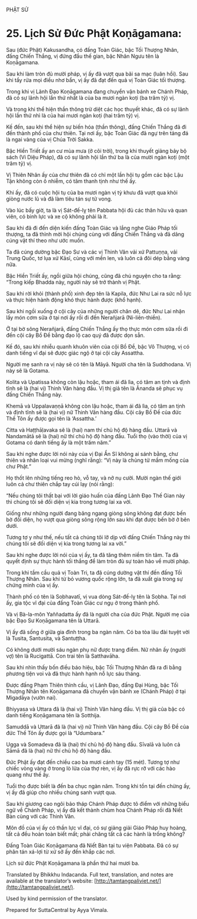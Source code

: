  

PHẬT SỬ

# 25\. Lịch Sử Đức Phật Koṇāgamana:

Sau (đức Phật) Kakusandha, có đấng Toàn Giác, bậc Tối Thượng Nhân, đấng Chiến Thắng, vị đứng đầu thế gian, bậc Nhân Ngưu tên là Koṇāgamana.

Sau khi làm tròn đủ mười pháp, vị ấy đã vượt qua bãi sa mạc (luân hồi). Sau khi tẩy rửa mọi điều nhơ bẩn, vị ấy đã đạt đến quả vị Toàn Giác tối thượng.

Trong khi vị Lãnh Đạo Koṇāgamana đang chuyển vận bánh xe Chánh Pháp, đã có sự lãnh hội lần thứ nhất là của ba mươi ngàn koṭi (ba trăm tỷ) vị.

Và trong khi thể hiện thần thông trừ diệt các học thuyết khác, đã có sự lãnh hội lần thứ nhì là của hai mươi ngàn koṭi (hai trăm tỷ) vị.

Kế đến, sau khi thể hiện sự biến hóa (thần thông), đấng Chiến Thắng đã đi đến thành phố của chư thiên. Tại nơi ấy, bậc Toàn Giác đã ngự trên tảng đá là ngai vàng của vị Chúa Trời Sakka.

Bậc Hiền Triết ấy an cư mùa mưa (ở cõi trời), trong khi thuyết giảng bảy bộ sách (Vi Diệu Pháp), đã có sự lãnh hội lần thứ ba là của mười ngàn koṭi (một trăm tỷ) vị.

Vị Thiên Nhân ấy của chư thiên đã có chỉ một lần hội tụ gồm các bậc Lậu Tận không còn ô nhiễm, có tâm thanh tịnh như thế ấy.

Khi ấy, đã có cuộc hội tụ của ba mươi ngàn vị tỳ khưu đã vượt qua khỏi giòng nước lũ và đã làm tiêu tán sự tử vong.

Vào lúc bấy giờ, ta là vị Sát-đế-lỵ tên Pabbata hội đủ các thân hữu và quan viên, có binh lực và xe cộ không phải là ít.

Sau khi đã đi đến diện kiến đấng Toàn Giác và lắng nghe Giáo Pháp tối thượng, ta đã thỉnh mời hội chúng cùng với đấng Chiến Thắng và đã dâng cúng vật thí theo như ước muốn.

Ta đã cúng dường bậc Đạo Sư và các vị Thinh Văn vải xứ Pattuṇṇa, vải Trung Quốc, tơ lụa xứ Kāsī, cùng với mền len, và luôn cả đôi dép bằng vàng nữa.

Bậc Hiền Triết ấy, ngồi giữa hội chúng, cũng đã chú nguyện cho ta rằng: “Trong kiếp Bhadda này, người này sẽ trở thành vị Phật.

Sau khi rời khỏi (thành phố) xinh đẹp tên là Kapila, đức Như Lai ra sức nỗ lực và thực hiện hành động khó thực hành được (khổ hạnh).

Sau khi ngồi xuống ở cội cây của những người chăn dê, đức Như Lai nhận lấy món cơm sữa ở tại nơi ấy rồi đi đến Nerañjarā (Ni-liên-thiền).

Ở tại bờ sông Nerañjarā, đấng Chiến Thắng ấy thọ thực món cơm sữa rồi đi đến cội cây Bồ Đề bằng đạo lộ cao quý đã được dọn sẵn.

Kế đó, sau khi nhiễu quanh khuôn viên của cội Bồ Đề, bậc Vô Thượng, vị có danh tiếng vĩ đại sẽ được giác ngộ ở tại cội cây Assattha.

Người mẹ sanh ra vị này sẽ có tên là Māyā. Người cha tên là Suddhodana. Vị này sẽ là Gotama.

Kolita và Upatissa không còn lậu hoặc, tham ái đã lìa, có tâm an tịnh và định tĩnh sẽ là (hai vị) Thinh Văn hàng đầu. Vị thị giả tên là Ānanda sẽ phục vụ đấng Chiến Thắng này.

Khemā và Uppalavaṇṇā không còn lậu hoặc, tham ái đã lìa, có tâm an tịnh và định tĩnh sẽ là (hai vị) nữ Thinh Văn hàng đầu. Cội cây Bồ Đề của đức Thế Tôn ấy được gọi tên là ‘Assattha.’

Citta và Haṭṭhāḷavaka sẽ là (hai) nam thí chủ hộ độ hàng đầu. Uttarā và Nandamātā sẽ là (hai) nữ thí chủ hộ độ hàng đầu. Tuổi thọ (vào thời) của vị Gotama có danh tiếng ấy là một trăm năm.”

Sau khi nghe được lời nói này của vị Đại Ẩn Sĩ không ai sánh bằng, chư thiên và nhân loại vui mừng (nghĩ rằng): “Vị này là chủng tử mầm mống của chư Phật.”

Họ thốt lên những tiếng reo hò, vỗ tay, và nở nụ cười. Mười ngàn thế giới luôn cả chư thiên chắp tay cúi lạy (nói rằng):

“Nếu chúng tôi thất bại với lời giáo huấn của đấng Lãnh Đạo Thế Gian này thì chúng tôi sẽ đối diện vị kia trong tương lai xa vời.

Giống như những người đang băng ngang giòng sông không đạt được bến bờ đối diện, họ vượt qua giòng sông rộng lớn sau khi đạt được bến bờ ở bên dưới.

Tương tợ y như thế, nếu tất cả chúng tôi lỡ dịp với đấng Chiến Thắng này thì chúng tôi sẽ đối diện vị kia trong tương lai xa vời.”

Sau khi nghe được lời nói của vị ấy, ta đã tăng thêm niềm tín tâm. Ta đã quyết định sự thực hành tối thắng để làm tròn đủ sự toàn hảo về mười pháp.

Trong khi tầm cầu quả vị Toàn Tri, ta đã cúng dường vật thí đến đấng Tối Thượng Nhân. Sau khi từ bỏ vương quốc rộng lớn, ta đã xuất gia trong sự chứng minh của vị ấy.

Thành phố có tên là Sobhavatī, vị vua dòng Sát-đế-lỵ tên là Sobha. Tại nơi ấy, gia tộc vĩ đại của đấng Toàn Giác cư ngụ ở trong thành phố.

Và vị Bà-la-môn Yaññadatta ấy đã là người cha của đức Phật. Người mẹ của bậc Đạo Sư Koṇāgamana tên là Uttarā.

Vị ấy đã sống ở giữa gia đình trong ba ngàn năm. Có ba tòa lâu đài tuyệt vời là Tusita, Santusita, và Santuṭṭha.

Có không dưới mười sáu ngàn phụ nữ được trang điểm. Nữ nhân ấy (người vợ) tên là Rucigattā. Con trai tên là Satthavāha.

Sau khi nhìn thấy bốn điều báo hiệu, bậc Tối Thượng Nhân đã ra đi bằng phương tiện voi và đã thực hành hạnh nỗ lực sáu tháng.

Được đấng Phạm Thiên thỉnh cầu, vị Lãnh Đạo, đấng Đại Hùng, bậc Tối Thượng Nhân tên Koṇāgamana đã chuyển vận bánh xe (Chánh Pháp) ở tại Migadāya (vườn nai).

Bhiyyasa và Uttara đã là (hai vị) Thinh Văn hàng đầu. Vị thị giả của bậc có danh tiếng Koṇāgamana tên là Sotthija.

Samuddā và Uttarā đã là (hai vị) nữ Thinh Văn hàng đầu. Cội cây Bồ Đề của đức Thế Tôn ấy được gọi là “Udumbara.”

Ugga và Somadeva đã là (hai) thí chủ hộ độ hàng đầu. Sīvalā và luôn cả Sāmā đã là (hai) nữ thí chủ hộ độ hàng đầu.

Đức Phật ấy đạt đến chiều cao ba mươi cánh tay (15 mét). Tương tợ như chiếc vòng vàng ở trong lò lửa của thợ rèn, vị ấy đã rực rỡ với các hào quang như thế ấy.

Tuổi thọ được biết là đến ba chục ngàn năm. Trong khi tồn tại đến chừng ấy, vị ấy đã giúp cho nhiều chúng sanh vượt qua.

Sau khi giương cao ngôi bảo tháp Chánh Pháp được tô điểm với những biểu ngữ về Chánh Pháp, vị ấy đã kết thành chùm hoa Chánh Pháp rồi đã Niết Bàn cùng với các Thinh Văn.

Môn đồ của vị ấy có thần lực vĩ đại, có sự giảng giải Giáo Pháp huy hoàng, tất cả đều hoàn toàn biết mất; phải chăng tất cả các hành là trống không?

Đấng Toàn Giác Koṇāgamana đã Niết Bàn tại tu viện Pabbata. Đã có sự phân tán xá-lợi từ xứ sở ấy đến khắp các nơi.

Lịch sử đức Phật Koṇāgamana là phần thứ hai mươi ba.

Translated by Bhikkhu Indacanda. Full text, translation, and notes are available at the translator’s website: [http://tamtangpaliviet.net/](http://tamtangpaliviet.net/).

Used by kind permission of the translator.

Prepared for SuttaCentral by Ayya Vimala.